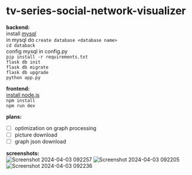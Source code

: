 # tv-series-social-network-visualizer

**backend:**<br>
install [mysql](https://www.mysql.com/)<br>
in mysql do `create database <database name>`<br>
`cd databack`<br>
config mysql in config.py<br>
`pip install -r requirements.txt`<br>
`flask db init`<br>
`flask db migrate`<br>
`flask db upgrade`<br>
`python app.py`<br>

**frontend:**<br>
[install node.js](https://nodejs.org/en/learn/getting-started/how-to-install-nodejs)<br>
`npm install`<br>
`npm run dev`<br>

**plans:**<br>
-[ ] optimization on graph processing
-[ ] picture download
-[ ] graph json download

**screenshots:**<br>
![Screenshot 2024-04-03 092257](https://github.com/angushushu/tv-social-network-viz/assets/23127549/5ed087a8-444f-4625-a8a7-687bf81b929a)
![Screenshot 2024-04-03 092205](https://github.com/angushushu/tv-social-network-viz/assets/23127549/87632bce-c7fc-409e-a0a0-2c41a1b27d66)
![Screenshot 2024-04-03 092236](https://github.com/angushushu/tv-social-network-viz/assets/23127549/1d44b989-32de-4be4-9264-157657cfe745)
